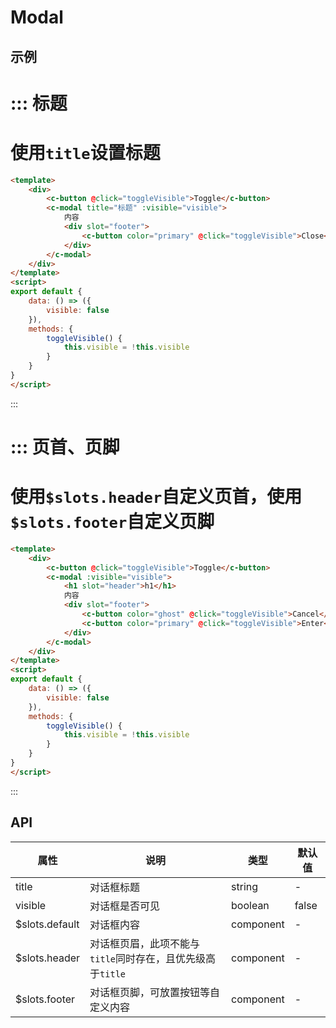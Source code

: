 # Modal

## 示例


::: 标题
===
使用`title`设置标题
===
```html
<template>
	<div>
		<c-button @click="toggleVisible">Toggle</c-button>
		<c-modal title="标题" :visible="visible">
			内容
			<div slot="footer">
				<c-button color="primary" @click="toggleVisible">Close</c-button>
			</div>
		</c-modal>
	</div>
</template>
<script>
export default {
	data: () => ({
		visible: false
	}),
	methods: {
		toggleVisible() {
			this.visible = !this.visible
		}
	}
}
</script>
```
:::


::: 页首、页脚
===
使用`$slots.header`自定义页首，使用`$slots.footer`自定义页脚
===
```html
<template>
	<div>
		<c-button @click="toggleVisible">Toggle</c-button>
		<c-modal :visible="visible">
			<h1 slot="header">h1</h1>
			内容
			<div slot="footer">
				<c-button color="ghost" @click="toggleVisible">Cancel</c-button>
				<c-button color="primary" @click="toggleVisible">Enter</c-button>
			</div>
		</c-modal>
	</div>
</template>
<script>
export default {
	data: () => ({
		visible: false
	}),
	methods: {
		toggleVisible() {
			this.visible = !this.visible
		}
	}
}
</script>
```
:::


## API

| 属性             | 说明                                   | 类型        | 默认值   |
| -------------- | ------------------------------------ | --------- | ----- |
| title          | 对话框标题                                | string    | -     |
| visible        | 对话框是否可见                              | boolean   | false |
| $slots.default | 对话框内容                                | component | -     |
| $slots.header  | 对话框页眉，此项不能与`title`同时存在，且优先级高于`title` | component | -     |
| $slots.footer  | 对话框页脚，可放置按钮等自定义内容                    | component | -     |
